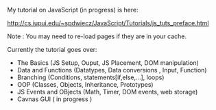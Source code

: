 My tutorial on JavaScript (in progress) is here:

http://cs.iupui.edu/~spdwiecz/JavaScript/Tutorials/js_tuts_preface.html

Note : You may need to re-load pages if they are in your cache.

Currently the tutorial goes over:

<ul>
<li>The Basics (JS Setup, Ouput, JS Placement, DOM manipulation)</li>
<li>Data and Functions (Datatypes, Data conversions , Input, Function)</li>
<li>Branching (Conditions, statements[if,else,...], loops)</li>
<li>OOP (Classes, Objects, Inheritance, Prototypes)</li>
<li>JS Events and OBjects (Math, Timer, DOM events, web storage)</li>
<li>Cavnas GUI ( in progress )</li>
</ul>
